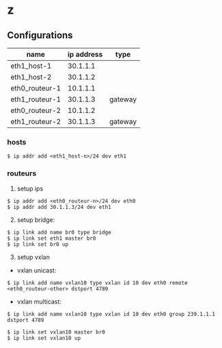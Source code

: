 # z

## Configurations

name           | ip address | type
---------------|------------|--------
eth1_host-1    | 30.1.1.1   |
eth1_host-2    | 30.1.1.2   |
eth0_routeur-1 | 10.1.1.1   |
eth1_routeur-1 | 30.1.1.3   | gateway
eth0_routeur-2 | 10.1.1.2   |
eth1_routeur-2 | 30.1.1.3   | gateway

### hosts

```
$ ip addr add <eth1_host-n>/24 dev eth1
```
### routeurs

1. setup ips
```
$ ip addr add <eth0_routeur-n>/24 dev eth0
$ ip addr add 30.1.1.3/24 dev eth1
```
2. setup bridge:
```
$ ip link add name br0 type bridge
$ ip link set eth1 master br0
$ ip link set br0 up
```

3. setup vxlan
- vxlan unicast:
```
$ ip link add name vxlan10 type vxlan id 10 dev eth0 remote <eth0_routeur-other> dstport 4789
```
- vxlan multicast:
```
$ ip link add name vxlan10 type vxlan id 10 dev eth0 group 239.1.1.1 dstport 4789
```
```
$ ip link set vxlan10 master br0
$ ip link set vxlan10 up
```
